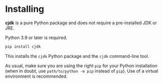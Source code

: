 <!--
This file is part of cjdk.
Copyright 2022 Board of Regents of the University of Wisconsin System
SPDX-License-Identifier: MIT
--->

# Installing

**cjdk** is a pure Python package and does not require a pre-installed JDK or
JRE.

Python 3.9 or later is required.

```sh
pip install cjdk
```

This installs the `cjdk` Python package and the `cjdk` command-line tool.

As usual, make sure you are using the right `pip` for your Python installation
(when in doubt, use `path/to/python -m pip` instead of `pip`). Use of a virtual
environment is recommended.
